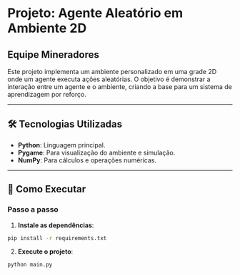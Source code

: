 # Projeto: Agente Aleatório em Ambiente 2D
## Equipe Mineradores
Este projeto implementa um ambiente personalizado em uma grade 2D onde um agente executa ações aleatórias. O objetivo é demonstrar a interação entre um agente e o ambiente, criando a base para um sistema de aprendizagem por reforço.

---

## 🛠 Tecnologias Utilizadas

- **Python**: Linguagem principal.
- **Pygame**: Para visualização do ambiente e simulação.
- **NumPy**: Para cálculos e operações numéricas.

---

## 🚀 Como Executar


### Passo a passo

1. **Instale as dependências**:
  ```bash
pip install -r requirements.txt
```
  

2. **Execute o projeto**:
```bash
python main.py
```
